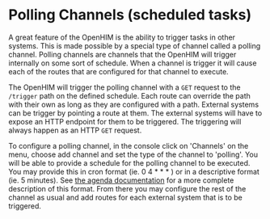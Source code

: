 Polling Channels (scheduled tasks)
==================================

A great feature of the OpenHIM is the ability to trigger tasks in other systems.
This is made possible by a special type of channel called a polling channel. Polling
channels are channels that the OpenHIM will trigger internally on some sort of
schedule. When a channel is trigger it will cause each of the routes that are
configured for that channel to execute.

The OpenHIM will trigger the polling channel with a `GET` request to the `/trigger`
path on the defined schedule. Each route can override the path with their own as
long as they are configured with a path. External systems can be trigger by
pointing a route at them. The external systems will have to expose an HTTP
endpoint for them to be triggered. The triggering will always happen as an HTTP
`GET` request.

To configure a polling channel, in the console click on 'Channels' on the menu,
choose add channel and set the type of the channel to 'polling'. You will be able
to provide a schedule for the polling channel to be executed. You may provide this
in cron format (ie. 0 4 * * * ) or in a descriptive format (ie. 5 minutes). See
[the agenda documentation](https://github.com/rschmukler/agenda#everyinterval-name-data-options-cb)
for a more complete description of this format. From there you may configure the
rest of the channel as usual and add routes for each external system that is to
be triggered.
